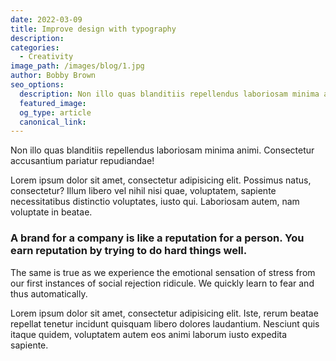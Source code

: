 ```yaml
---
date: 2022-03-09
title: Improve design with typography
description:
categories:
  - Creativity
image_path: /images/blog/1.jpg
author: Bobby Brown
seo_options:
  description: Non illo quas blanditiis repellendus laboriosam minima animi. Consectetur accusantium pariatur repudiandae!
  featured_image:
  og_type: article
  canonical_link:
---
```


Non illo quas blanditiis repellendus laboriosam minima animi. Consectetur accusantium pariatur repudiandae!

Lorem ipsum dolor sit amet, consectetur adipisicing elit. Possimus natus, consectetur? Illum libero vel nihil nisi quae, voluptatem, sapiente necessitatibus distinctio voluptates, iusto qui. Laboriosam autem, nam voluptate in beatae.

### A brand for a company is like a reputation for a person. You earn reputation by trying to do hard things well.

The same is true as we experience the emotional sensation of stress from our first instances of social rejection ridicule. We quickly learn to fear and thus automatically.

Lorem ipsum dolor sit amet, consectetur adipisicing elit. Iste, rerum beatae repellat tenetur incidunt quisquam libero dolores laudantium. Nesciunt quis itaque quidem, voluptatem autem eos animi laborum iusto expedita sapiente.